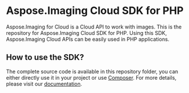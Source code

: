 # Aspose.Imaging Cloud SDK for PHP

Aspose.Imaging for Cloud is a Cloud API to work with images. This is the repository for Aspose.Imaging Cloud SDK for PHP. Using this SDK, Aspose.Imaging Cloud APIs can be easily used in PHP applications.

## How to use the SDK?

The complete source code is available in this repository folder, you can either directly use it in your project or use [Composer](https://getcomposer.org/). For more details, please visit our [documentation](http://www.aspose.com/docs/display/imagingcloud/How+to+Setup+Aspose.Imaging+Cloud+SDK+for+PHP).
